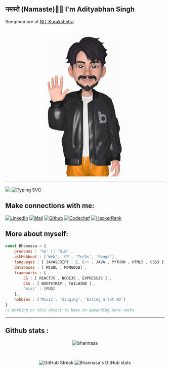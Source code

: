 <h2>नमस्ते (Namaste)🙏🏻 I'm Adityabhan Singh</h2>  
Somphomore at <a href="https://nitkkr.ac.in/">NIT Kurukshetra</a> <br/>
<br/>

<p align="center">
    <img src="media/hi.gif" style="height:450px"/>
<hr/> 

<img src="https://media.giphy.com/media/ZchkBcB4zKiuG4Y22I/giphy.gif" style="height:50px;" /> ![Typing SVG](https://readme-typing-svg.herokuapp.com?color=%23313131&size=20&center=false&vCenter=true&width=700&height=50&lines=Welcome+to+Bhannasa's+Profile;I+am+a+Competitive+Coder;I+am+a+MERN+Developer;I+am+a+Java+Swing+beginner+) 

## Make connections with me: 
[![LinkedIn](https://img.shields.io/badge/LinkedIn-0077B5?style=for-the-badge&logo=linkedin&logoColor=white)](https://www.linkedin.com/in/bhannasa/) [![Mail](https://img.shields.io/badge/Gmail-D14836?style=for-the-badge&logo=gmail&logoColor=white)](mailto:adityabhansinghrathore@gmail.com) [![Github](https://img.shields.io/badge/GitHub-100000?style=for-the-badge&logo=github&logoColor=white)](https://github.com/bhannasa) [![Codechef](https://img.shields.io/badge/-CodeChef-5B4638?style=for-the-badge&logo=CodeChef&logoColor=white)](https://www.codechef.com/users/bhannasa) [![HackerRank](https://img.shields.io/badge/-Hackerrank-2EC866?style=for-the-badge&logo=HackerRank&logoColor=white)](https://www.hackerrank.com/bhannasa)

## More about myself: 
```javascript
const Bhannasa = {
    pronouns : 'he' || 'him' ,
    askMeAbout : ['Web', 'CP', 'Techs', 'Songs'],
    languages : [ JAVASCRIPT , C, C++ , JAVA , PYTHON , HTML5 , CSS3 ] ,
    databases : [ MYSQL , MONGODB] ,
    frameworks : {
        JS : [ REACTJS , NODEJS , EXPRESSJS ] ,
        CSS : [ BOOTSTRAP , TAILWIND ] ,
        'misc' : [PUG]
    },
    hobbies : ['Music', 'Singing', 'Eating a lot XD']
}
// Working on this object to keep on appending more techs 
```


<hr>

## Github stats :
<p align="center"><img src="https://komarev.com/ghpvc/?username=bhannasa&style=flat-square" alt="bhannasa" /><br></p>
<br>


<p align="center">
    <img style="width:320px;" src="http://github-readme-streak-stats.herokuapp.com?user=bhannasa&theme=neon-dark&date_format=M%20j%5B%2C%20Y%5D&hide_border=true" alt="GitHub Streak"> <img style="width:320px;" src="https://github-readme-stats.vercel.app/api?username=bhannasa&show_icons=true&theme=bear&bg_color=000&hide_border=true&title_color=e31d44&text_color=b65f1c" alt="Bhannasa's GitHub stats">
</p>
